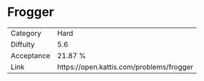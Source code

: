 # Frogger

<table>
    <tr>
        <td>Category</td>
        <td>Hard</td>
    </tr>
    <tr>
        <td>Diffulty</td>
        <td>5.6</td>
    </tr>
    <tr>
        <td>Acceptance</td>
        <td>21.87 %</td>
    </tr>
    <tr>
        <td>Link</td>
        <td>https://open.kattis.com/problems/frogger</td>
    </tr>
</table>